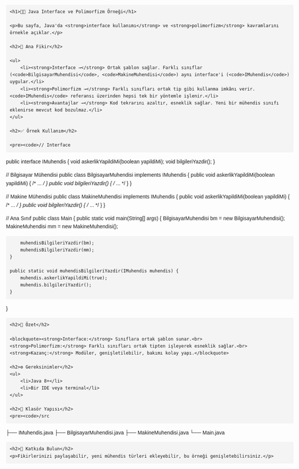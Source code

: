 <!DOCTYPE html>
<html lang="tr">
<head>
    <meta charset="UTF-8">
    <title>Java Interface & Polimorfizm</title>
    <style>
        body {
            font-family: Arial, sans-serif;
            line-height: 1.6;
            margin: 40px;
            max-width: 800px;
        }
        code {
            background: #f4f4f4;
            padding: 2px 4px;
            border-radius: 4px;
            font-family: monospace;
        }
        pre {
            background: #f4f4f4;
            padding: 10px;
            border-radius: 4px;
            overflow-x: auto;
        }
        h1, h2, h3 {
            color: #333;
        }
    </style>
</head>
<body>

    <h1>👨‍💻 Java Interface ve Polimorfizm Örneği</h1>

    <p>Bu sayfa, Java'da <strong>interface kullanımı</strong> ve <strong>polimorfizm</strong> kavramlarını örnekle açıklar.</p>

    <h2>🚀 Ana Fikir</h2>

    <ul>
        <li><strong>Interface →</strong> Ortak şablon sağlar. Farklı sınıflar (<code>BilgisayarMuhendisi</code>, <code>MakineMuhendisi</code>) aynı interface'i (<code>IMuhendis</code>) uygular.</li>
        <li><strong>Polimorfizm →</strong> Farklı sınıfları ortak tip gibi kullanma imkânı verir. <code>IMuhendis</code> referansı üzerinden hepsi tek bir yöntemle işlenir.</li>
        <li><strong>Avantajlar →</strong> Kod tekrarını azaltır, esneklik sağlar. Yeni bir mühendis sınıfı eklenirse mevcut kod bozulmaz.</li>
    </ul>

    <h2>✅ Örnek Kullanım</h2>

    <pre><code>// Interface
public interface IMuhendis {
    void askerlikYapildiMi(boolean yapildiMi);
    void bilgileriYazdir();
}

// Bilgisayar Mühendisi
public class BilgisayarMuhendisi implements IMuhendis {
    public void askerlikYapildiMi(boolean yapildiMi) { /* ... */ }
    public void bilgileriYazdir() { /* ... */ }
}

// Makine Mühendisi
public class MakineMuhendisi implements IMuhendis {
    public void askerlikYapildiMi(boolean yapildiMi) { /* ... */ }
    public void bilgileriYazdir() { /* ... */ }
}

// Ana Sınıf
public class Main {
    public static void main(String[] args) {
        BilgisayarMuhendisi bm = new BilgisayarMuhendisi();
        MakineMuhendisi mm = new MakineMuhendisi();

        muhendisBilgileriYazdir(bm);
        muhendisBilgileriYazdir(mm);
    }

    public static void muhendisBilgileriYazdir(IMuhendis muhendis) {
        muhendis.askerlikYapildiMi(true);
        muhendis.bilgileriYazdir();
    }
}</code></pre>

    <h2>📌 Özet</h2>

    <blockquote><strong>Interface:</strong> Sınıflara ortak şablon sunar.<br>
    <strong>Polimorfizm:</strong> Farklı sınıfları ortak tipten işleyerek esneklik sağlar.<br>
    <strong>Kazanç:</strong> Modüler, genişletilebilir, bakımı kolay yapı.</blockquote>

    <h2>⚙️ Gereksinimler</h2>
    <ul>
        <li>Java 8+</li>
        <li>Bir IDE veya terminal</li>
    </ul>

    <h2>📂 Klasör Yapısı</h2>
    <pre><code>/src
 ├── IMuhendis.java
 ├── BilgisayarMuhendisi.java
 ├── MakineMuhendisi.java
 └── Main.java
</code></pre>

    <h2>👏 Katkıda Bulun</h2>
    <p>Fikirlerinizi paylaşabilir, yeni mühendis türleri ekleyebilir, bu örneği genişletebilirsiniz.</p>

</body>
</html>

